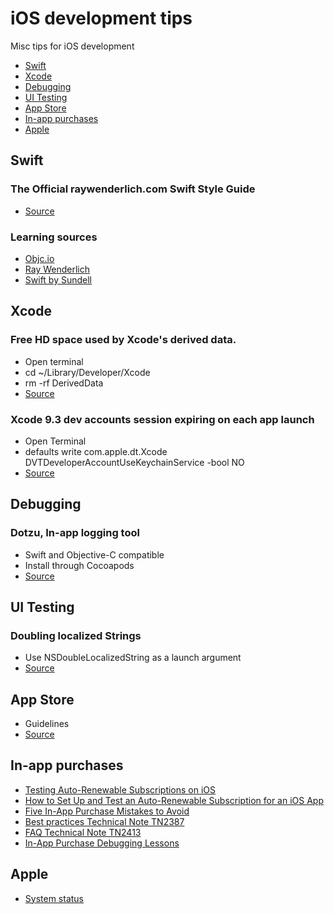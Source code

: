 # iOS development tips
Misc tips for iOS development
- [Swift](https://github.com/nigarcia88/ios_tips#swift)
- [Xcode](https://github.com/nigarcia88/ios_tips#xcode)
- [Debugging](https://github.com/nigarcia88/ios_tips#debugging)
- [UI Testing](https://github.com/nigarcia88/ios_tips#ui-testing)
- [App Store](https://github.com/nigarcia88/ios_tips#app-store)
- [In-app purchases](https://github.com/nigarcia88/ios_tips#in-app-purchases)
- [Apple](https://github.com/nigarcia88/ios_tips#apple)

## Swift

### The Official raywenderlich.com Swift Style Guide
- [Source](https://github.com/raywenderlich/swift-style-guide)

### Learning sources
- [Objc.io](https://www.objc.io/)
- [Ray Wenderlich](https://www.raywenderlich.com/)
- [Swift by Sundell](https://www.swiftbysundell.com/)

## Xcode

### Free HD space used by Xcode's derived data.
- Open terminal
- cd ~/Library/Developer/Xcode
- rm -rf DerivedData
- [Source](https://twitter.com/johnsundell/status/982274922528563200)

### Xcode 9.3 dev accounts session expiring on each app launch
- Open Terminal
- defaults write com.apple.dt.Xcode DVTDeveloperAccountUseKeychainService -bool NO
- [Source](https://stackoverflow.com/questions/49675844/xcode-9-3-session-expires-every-time-i-close-and-re-open-xcode)

## Debugging

### Dotzu, In-app logging tool
- Swift and Objective-C compatible
- Install through Cocoapods
- [Source](https://github.com/remirobert/Dotzu)

## UI Testing

### Doubling localized Strings
- Use NSDoubleLocalizedString as a launch argument
- [Source](https://twitter.com/JordanMorgan10/status/976611947767521285)

## App Store
- Guidelines
- [Source](https://developer.apple.com/app-store/guidelines/)

## In-app purchases
- [Testing Auto-Renewable Subscriptions on iOS](http://davidbarnard.com/post/164337147440/testing-auto-renewable-subscriptions-on-ios)
- [How to Set Up and Test an Auto-Renewable Subscription for an iOS App](https://savvyapps.com/blog/how-setup-test-auto-renewable-subscription-ios-app)
- [Five In-App Purchase Mistakes to Avoid](https://cocoacasts.com/five-in-app-purchase-mistakes-to-avoid)
- [Best practices Technical Note TN2387](https://developer.apple.com/library/content/technotes/tn2387/_index.html#//apple_ref/doc/uid/DTS40014795-CH1-BEST_PRACTICES-TEST_YOUR_IMPLEMENTATION_OF_IN_APP_PURCHASE)
- [FAQ Technical Note TN2413](https://developer.apple.com/library/content/technotes/tn2413/_index.html)
- [In-App Purchase Debugging Lessons](http://www.mokacoding.com/blog/in-app-purchase-debugging-lessons/)

## Apple
- [System status](https://www.apple.com/support/systemstatus/)
